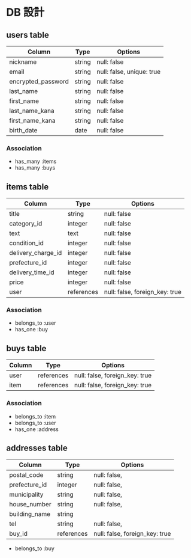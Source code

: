 # DB 設計

## users table

| Column             | Type                | Options                   |
|--------------------|---------------------|---------------------------|
| nickname           | string              | null: false               |
| email              | string              | null: false, unique: true |
| encrypted_password | string              | null: false               |
| last_name          | string              | null: false               |
| first_name         | string              | null: false               |
| last_name_kana     | string              | null: false               |
| first_name_kana    | string              | null: false               |
| birth_date         | date                | null: false               |

### Association

- has_many :items
- has_many :buys

## items table

| Column                              | Type       | Options                        |
|-------------------------------------|------------|--------------------------------|
| title                               | string     | null: false                    |
| category_id                         | integer    | null: false                    |
| text                                | text       | null: false                    |
| condition_id                        | integer    | null: false                    |
| delivery_charge_id                  | integer    | null: false                    |
| prefecture_id                       | integer    | null: false                    |
| delivery_time_id                    | integer    | null: false                    |
| price                               | integer    | null: false                    |
| user                                | references | null: false, foreign_key: true |

### Association

- belongs_to :user
- has_one :buy

## buys table

| Column      | Type       | Options                        |
|-------------|------------|--------------------------------|
| user        | references | null: false, foreign_key: true |
| item        | references | null: false, foreign_key: true |

### Association

- belongs_to :item
- belongs_to :user
- has_one :address

## addresses table

| Column        | Type       | Options                        |
|-------------- |------------|--------------------------------|
| postal_code   | string     | null: false,                   |
| prefecture_id | integer    | null: false,                   |
| municipality  | string     | null: false,                   |
| house_number  | string     | null: false,                   |
| building_name | string     |                                |
| tel           | string     | null: false,                   |
| buy_id        | references | null: false, foreign_key: true |

- belongs_to :buy